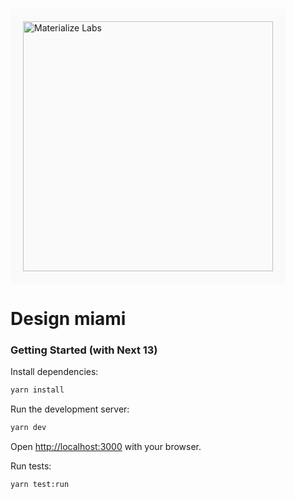 <a href="https://materializelabs.com" >
    <img style="margin-top: 20px; padding: 20px; background-color: rgba(234,234,234,0.19); border-radius: 5px" src="https://materializelabs.com/static/e33b22c32ee0f81b0412837981c2aa2f/bd5af/logo.png" alt="Materialize Labs" width="400"/>
</a>

# Design miami

### Getting Started (with Next 13)

Install dependencies:

```bash
yarn install
```

Run the development server:

```bash
yarn dev
```

Open [http://localhost:3000](http://localhost:3000) with your browser.

Run tests:

```bash
yarn test:run
```

